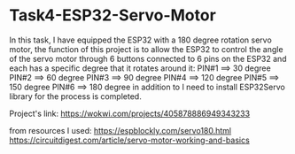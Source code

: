 # Task4-ESP32-Servo-Motor

In this task, I have equipped the ESP32 with a 180 degree rotation servo motor, the function of this project is to allow the ESP32 to control the angle of the servo motor through 6 buttons connected to 6 pins on the ESP32 and each has a specific degree that it rotates around it:
PIN#1 ==> 30  degree
PIN#2 ==> 60  degree
PIN#3 ==> 90  degree
PIN#4 ==> 120 degree
PIN#5 ==> 150 degree
PIN#6 ==> 180 degree
in addition to I need to install ESP32Servo library for the process is completed.

Project's link:
https://wokwi.com/projects/405878886949343233

from resources I used:
https://espblockly.com/servo180.html
https://circuitdigest.com/article/servo-motor-working-and-basics
